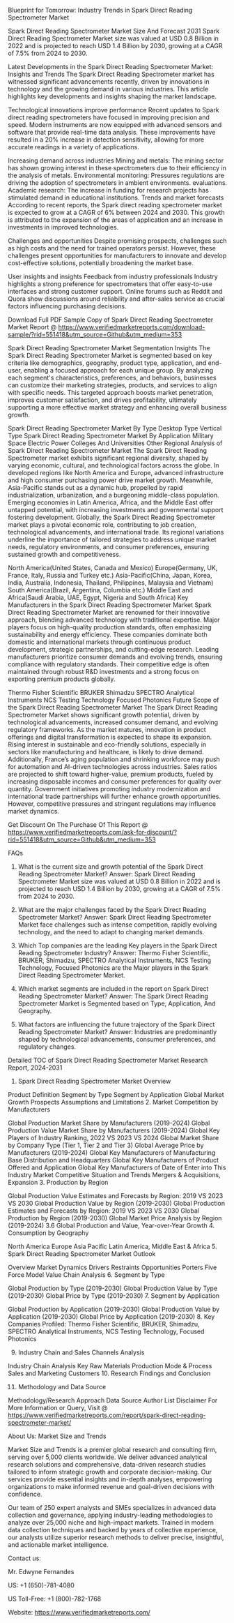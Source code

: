 Blueprint for Tomorrow: Industry Trends in Spark Direct Reading Spectrometer Market


Spark Direct Reading Spectrometer Market Size And Forecast 2031
Spark Direct Reading Spectrometer Market size was valued at USD 0.8 Billion in 2022 and is projected to reach USD 1.4 Billion by 2030, growing at a CAGR of 7.5% from 2024 to 2030.

Latest Developments in the Spark Direct Reading Spectrometer Market: Insights and Trends
The Spark Direct Reading Spectrometer market has witnessed significant advancements recently, driven by innovations in technology and the growing demand in various industries. This article highlights key developments and insights shaping the market landscape.

Technological innovations improve performance
Recent updates to Spark direct reading spectrometers have focused in improving precision and speed. Modern instruments are now equipped with advanced sensors and software that provide real-time data analysis. These improvements have resulted in a 20% increase in detection sensitivity, allowing for more accurate readings in a variety of applications.

Increasing demand across industries
Mining and metals: The mining sector has shown growing interest in these spectrometers due to their efficiency in the analysis of metals.
Environmental monitoring: Pressures regulations are driving the adoption of spectrometers in ambient environments. evaluations.
Academic research: The increase in funding for research projects has stimulated demand in educational institutions.
Trends and market forecasts
According to recent reports, the Spark direct reading spectrometer market is expected to grow at a CAGR of 6% between 2024 and 2030. This growth is attributed to the expansion of the areas of application and an increase in investments in improved technologies.

Challenges and opportunities
Despite promising prospects, challenges such as high costs and the need for trained operators persist. However, these challenges present opportunities for manufacturers to innovate and develop cost-effective solutions, potentially broadening the market base.

User insights and insights
Feedback from industry professionals Industry highlights a strong preference for spectrometers that offer easy-to-use interfaces and strong customer support. Online forums such as Reddit and Quora show discussions around reliability and after-sales service as crucial factors influencing purchasing decisions.

Download Full PDF Sample Copy of Spark Direct Reading Spectrometer Market Report @ https://www.verifiedmarketreports.com/download-sample/?rid=551418&utm_source=Github&utm_medium=353

Spark Direct Reading Spectrometer Market Segmentation Insights
The Spark Direct Reading Spectrometer Market is segmented based on key criteria like demographics, geography, product type, application, and end-user, enabling a focused approach for each unique group. By analyzing each segment's characteristics, preferences, and behaviors, businesses can customize their marketing strategies, products, and services to align with specific needs. This targeted approach boosts market penetration, improves customer satisfaction, and drives profitability, ultimately supporting a more effective market strategy and enhancing overall business growth.

Spark Direct Reading Spectrometer Market By Type
Desktop Type
Vertical Type
Spark Direct Reading Spectrometer Market By Application
Military
Space
Electric Power
Colleges And Universities
Other
Regional Analysis of Spark Direct Reading Spectrometer Market
The Spark Direct Reading Spectrometer market exhibits significant regional diversity, shaped by varying economic, cultural, and technological factors across the globe. In developed regions like North America and Europe, advanced infrastructure and high consumer purchasing power drive market growth. Meanwhile, Asia-Pacific stands out as a dynamic hub, propelled by rapid industrialization, urbanization, and a burgeoning middle-class population. Emerging economies in Latin America, Africa, and the Middle East offer untapped potential, with increasing investments and governmental support fostering development. Globally, the Spark Direct Reading Spectrometer market plays a pivotal economic role, contributing to job creation, technological advancements, and international trade. Its regional variations underline the importance of tailored strategies to address unique market needs, regulatory environments, and consumer preferences, ensuring sustained growth and competitiveness.

North America(United States, Canada and Mexico)
Europe(Germany, UK, France, Italy, Russia and Turkey etc.)
Asia-Pacific(China, Japan, Korea, India, Australia, Indonesia, Thailand, Philippines, Malaysia and Vietnam)
South America(Brazil, Argentina, Columbia etc.)
Middle East and Africa(Saudi Arabia, UAE, Egypt, Nigeria and South Africa)
Key Manufacturers in the Spark Direct Reading Spectrometer Market
Spark Direct Reading Spectrometer Market are renowned for their innovative approach, blending advanced technology with traditional expertise. Major players focus on high-quality production standards, often emphasizing sustainability and energy efficiency. These companies dominate both domestic and international markets through continuous product development, strategic partnerships, and cutting-edge research. Leading manufacturers prioritize consumer demands and evolving trends, ensuring compliance with regulatory standards. Their competitive edge is often maintained through robust R&D investments and a strong focus on exporting premium products globally.

Thermo Fisher Scientific
BRUKER
Shimadzu
SPECTRO Analytical Instruments
NCS Testing Technology
Focused Photonics
Future Scope of the Spark Direct Reading Spectrometer Market
The Spark Direct Reading Spectrometer Market shows significant growth potential, driven by technological advancements, increased consumer demand, and evolving regulatory frameworks. As the market matures, innovation in product offerings and digital transformation is expected to shape its expansion. Rising interest in sustainable and eco-friendly solutions, especially in sectors like manufacturing and healthcare, is likely to drive demand. Additionally, France’s aging population and shrinking workforce may push for automation and AI-driven technologies across industries. Sales ratios are projected to shift toward higher-value, premium products, fueled by increasing disposable incomes and consumer preferences for quality over quantity. Government initiatives promoting industry modernization and international trade partnerships will further enhance growth opportunities. However, competitive pressures and stringent regulations may influence market dynamics.

Get Discount On The Purchase Of This Report @ https://www.verifiedmarketreports.com/ask-for-discount/?rid=551418&utm_source=Github&utm_medium=353

FAQs
1. What is the current size and growth potential of the Spark Direct Reading Spectrometer Market?
Answer: Spark Direct Reading Spectrometer Market size was valued at USD 0.8 Billion in 2022 and is projected to reach USD 1.4 Billion by 2030, growing at a CAGR of 7.5% from 2024 to 2030.

2. What are the major challenges faced by the Spark Direct Reading Spectrometer Market?
Answer: Spark Direct Reading Spectrometer Market face challenges such as intense competition, rapidly evolving technology, and the need to adapt to changing market demands.

3. Which Top companies are the leading Key players in the Spark Direct Reading Spectrometer Industry?
Answer: Thermo Fisher Scientific, BRUKER, Shimadzu, SPECTRO Analytical Instruments, NCS Testing Technology, Focused Photonics are the Major players in the Spark Direct Reading Spectrometer Market.

4. Which market segments are included in the report on Spark Direct Reading Spectrometer Market?
Answer: The Spark Direct Reading Spectrometer Market is Segmented based on Type, Application, And Geography.

5. What factors are influencing the future trajectory of the Spark Direct Reading Spectrometer Market?
Answer: Industries are predominantly shaped by technological advancements, consumer preferences, and regulatory changes.

Detailed TOC of Spark Direct Reading Spectrometer Market Research Report, 2024-2031
1. Spark Direct Reading Spectrometer Market Overview

Product Definition
Segment by Type
Segment by Application
Global Market Growth Prospects
Assumptions and Limitations
2. Market Competition by Manufacturers

Global Production Market Share by Manufacturers (2019-2024)
Global Production Value Market Share by Manufacturers (2019-2024)
Global Key Players of Industry Ranking, 2022 VS 2023 VS 2024
Global Market Share by Company Type (Tier 1, Tier 2 and Tier 3)
Global Average Price by Manufacturers (2019-2024)
Global Key Manufacturers of Manufacturing Base Distribution and Headquarters
Global Key Manufacturers of Product Offered and Application
Global Key Manufacturers of Date of Enter into This Industry
Market Competitive Situation and Trends
Mergers & Acquisitions, Expansion
3. Production by Region

Global Production Value Estimates and Forecasts by Region: 2019 VS 2023 VS 2030
Global Production Value by Region (2019-2030)
Global Production Estimates and Forecasts by Region: 2019 VS 2023 VS 2030
Global Production by Region (2019-2030)
Global Market Price Analysis by Region (2019-2024) 3.6 Global Production and Value, Year-over-Year Growth
4. Consumption by Geography

North America
Europe
Asia Pacific
Latin America, Middle East & Africa
5. Spark Direct Reading Spectrometer Market Outlook

Overview
Market Dynamics
Drivers
Restraints
Opportunities
Porters Five Force Model
Value Chain Analysis 
6. Segment by Type

Global Production by Type (2019-2030)
Global Production Value by Type (2019-2030)
Global Price by Type (2019-2030)
7. Segment by Application

Global Production by Application (2019-2030)
Global Production Value by Application (2019-2030)
Global Price by Application (2019-2030)
8. Key Companies Profiled: Thermo Fisher Scientific, BRUKER, Shimadzu, SPECTRO Analytical Instruments, NCS Testing Technology, Focused Photonics

9. Industry Chain and Sales Channels Analysis

Industry Chain Analysis
Key Raw Materials
Production Mode & Process
Sales and Marketing
Customers
10. Research Findings and Conclusion

11. Methodology and Data Source

Methodology/Research Approach
Data Source
Author List
Disclaimer
For More Information or Query, Visit @ https://www.verifiedmarketreports.com/report/spark-direct-reading-spectrometer-market/

About Us: Market Size and Trends

Market Size and Trends is a premier global research and consulting firm, serving over 5,000 clients worldwide. We deliver advanced analytical research solutions and comprehensive, data-driven research studies tailored to inform strategic growth and corporate decision-making. Our services provide essential insights and in-depth analyses, empowering organizations to make informed revenue and goal-driven decisions with confidence.

Our team of 250 expert analysts and SMEs specializes in advanced data collection and governance, applying industry-leading methodologies to analyze over 25,000 niche and high-impact markets. Trained in modern data collection techniques and backed by years of collective experience, our analysts utilize superior research methods to deliver precise, insightful, and actionable market intelligence.

Contact us:

Mr. Edwyne Fernandes

US: +1 (650)-781-4080

US Toll-Free: +1 (800)-782-1768

Website: https://www.verifiedmarketreports.com/
